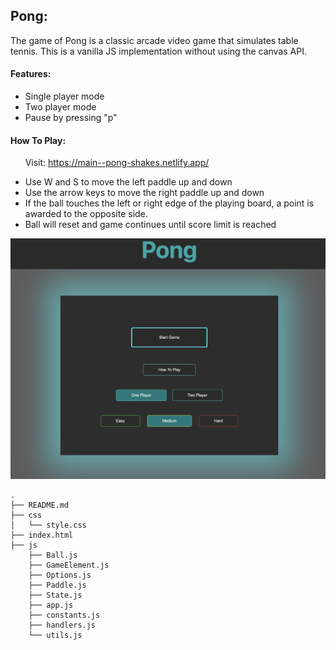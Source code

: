 
## Pong:
The game of Pong is a classic arcade video game that simulates table tennis. This is a vanilla JS implementation without using the canvas API.


#### Features:

* Single player mode 
* Two player mode
* Pause by pressing "p"

#### How To Play:

&nbsp;&nbsp;&nbsp;&nbsp;&nbsp;&nbsp;Visit: https://main--pong-shakes.netlify.app/

* Use W and S to move the left paddle up and down
* Use the arrow keys to move the right paddle up and down
* If the ball touches the left or right edge of the playing board,
a point is awarded to the opposite side.
* Ball will reset and game continues until score limit is reached

![Pong Start Screen](./assets/main-menu.png)

```
.
├── README.md
├── css
│   └── style.css
├── index.html
├── js
    ├── Ball.js
    ├── GameElement.js
    ├── Options.js
    ├── Paddle.js
    ├── State.js
    ├── app.js
    ├── constants.js
    ├── handlers.js
    └── utils.js
```

